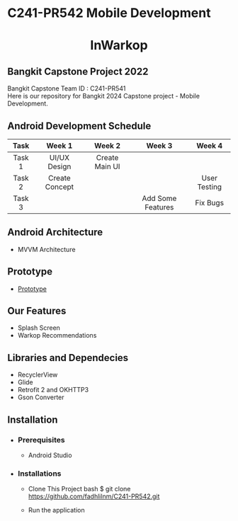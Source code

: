 # C241-PR542 Mobile Development

<h1 align="center">
  InWarkop
</h1>

## Bangkit Capstone Project 2022

Bangkit Capstone Team ID : C241-PR541 <br>
Here is our repository for Bangkit 2024 Capstone project - Mobile Development.

## Android Development Schedule
|  Task  |     Week 1     |       Week 2        |            Week 3          |            Week 4          |
| :----: | :------------: | :-----------------: | :------------------------: | :------------------------: |
| Task 1 | UI/UX Design   | Create Main UI      |                            |                            |  
| Task 2 | Create Concept |                     |                            | User Testing          | 
| Task 3 |                |                     | Add Some Features          | Fix Bugs          |

## Android Architecture
- MVVM Architecture

## Prototype
- [Prototype]([https://www.figma.com/file/UdIFNof3Qd4eqGJ3TJUjRf/Terralysis?type=design&node-id=20-2&t=TxUlRIGd1phjoVdZ-0](https://www.figma.com/design/AnOSRajgjhnxInUQ08gVf3/capstone?node-id=0-1&t=7xK7JlY18MtIrvly-0))
## Our Features 
- Splash Screen
- Warkop Recommendations

## Libraries and Dependecies
- RecyclerView
- Glide  
- Retrofit 2 and OKHTTP3
- Gson Converter

## Installation
 * ### Prerequisites
    - Android Studio
 * ### Installations
    - Clone This Project 
    bash
    $ git clone https://github.com/fadhlilnm/C241-PR542.git
     
    - Run the application

